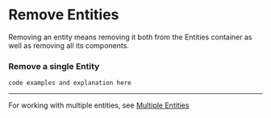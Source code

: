 # Remove Entities

Removing an entity means removing it both from the Entities container as well as removing all its components. 

### Remove a single Entity

```code examples and explanation here```

----

For working with multiple entities, see [Multiple Entities](./multiple-entities.md)